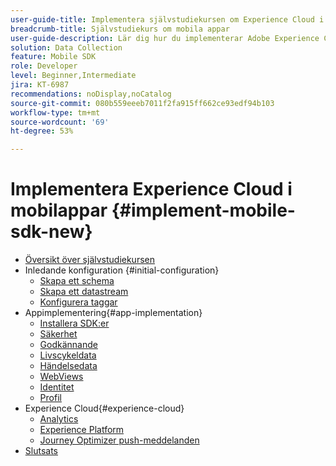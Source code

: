 ```yaml
---
user-guide-title: Implementera självstudiekursen om Experience Cloud i mobila appar
breadcrumb-title: Självstudiekurs om mobila appar
user-guide-description: Lär dig hur du implementerar Adobe Experience Cloud-program i mobila appar med Experience Platform Mobile SDK.
solution: Data Collection
feature: Mobile SDK
role: Developer
level: Beginner,Intermediate
jira: KT-6987
recommendations: noDisplay,noCatalog
source-git-commit: 080b559eeeb7011f2fa915ff662ce93edf94b103
workflow-type: tm+mt
source-wordcount: '69'
ht-degree: 53%

---
```



# Implementera Experience Cloud i mobilappar {#implement-mobile-sdk-new}

+ [Översikt över självstudiekursen](overview.md)
+ Inledande konfiguration {#initial-configuration}
   + [Skapa ett schema](create-schema.md)
   + [Skapa ett datastream](create-datastream.md)
   + [Konfigurera taggar](configure-tags.md)
+ Appimplementering{#app-implementation}
   + [Installera SDK:er](install-sdks.md)
   + [Säkerhet](assurance.md)
   + [Godkännande](consent.md)
   + [Livscykeldata](lifecycle-data.md)
   + [Händelsedata](events.md)
   + [WebViews](web-views.md)
   + [Identitet](identity.md)
   + [Profil](profile.md)
+ Experience Cloud{#experience-cloud}
   + [Analytics ](analytics.md)
   + [Experience Platform](platform.md)
   + [Journey Optimizer push-meddelanden](journey-optimizer-push.md)
+ [Slutsats](conclusion.md)
